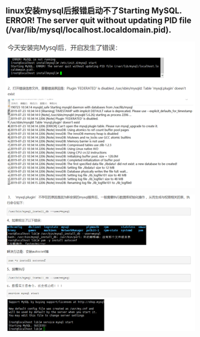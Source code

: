 ## **linux安装mysql后报错启动不了Starting MySQL. ERROR! The server quit without updating PID file (/var/lib/mysql/localhost.localdomain.pid).**

![image-20210205214638287](picture/Screenshots/image-20210205214638287.png)

![image-20210205214659745](picture/Screenshots/image-20210205214659745.png)